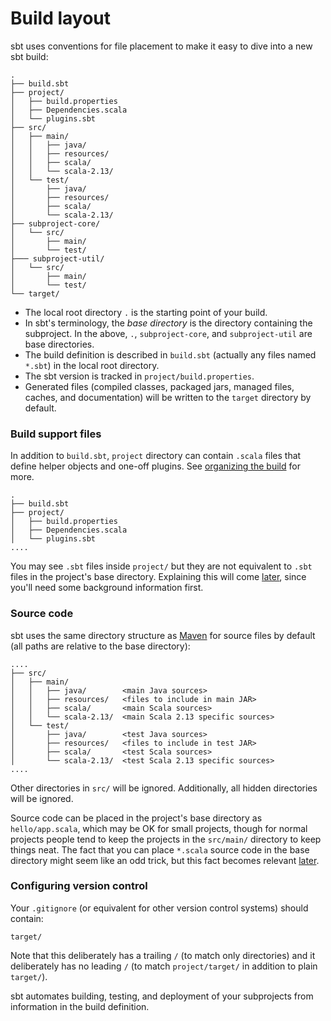 
  [ByExample]: sbt-by-example.html
  [Setup]: Setup.html
  [Organizing-Build]: Organizing-Build.html

Build layout
============

sbt uses conventions for file placement to make it easy to dive into a new sbt build:

```
.
├── build.sbt
├── project/
│   ├── build.properties
│   ├── Dependencies.scala
│   └── plugins.sbt
├── src/
│   ├── main/
│   │   ├── java/
│   │   ├── resources/
│   │   ├── scala/
│   │   └── scala-2.13/
│   └── test/
│       ├── java/
│       ├── resources/
│       ├── scala/
│       └── scala-2.13/
├── subproject-core/
│   └── src/
│       ├── main/
│       └── test/
├─── subproject-util/
│   └── src/
│       ├── main/
│       └── test/
└── target/
```

- The local root directory `.` is the starting point of your build.
- In sbt's terminology, the *base directory* is the directory containing the subproject. In the above, `.`, `subproject-core`, and `subproject-util` are base directories.
- The build definition is described in `build.sbt` (actually any files named `*.sbt`) in the local root directory.
- The sbt version is tracked in `project/build.properties`.
- Generated files (compiled classes, packaged jars, managed files, caches,
and documentation) will be written to the `target` directory by default.

### Build support files

In addition to `build.sbt`, `project` directory can contain `.scala` files
that define helper objects and one-off plugins.
See [organizing the build][Organizing-Build] for more.

```
.
├── build.sbt
├── project/
│   ├── build.properties
│   ├── Dependencies.scala
│   └── plugins.sbt
....
```

You may see `.sbt` files inside `project/` but they are not equivalent to
`.sbt` files in the project's base directory. Explaining this will
come [later][Organizing-Build], since you'll need some background information first.

### Source code

sbt uses the same directory structure as
[Maven](https://maven.apache.org/) for source files by default (all paths
are relative to the base directory):

```
....
├── src/
│   ├── main/
│   │   ├── java/        <main Java sources>
│   │   ├── resources/   <files to include in main JAR>
│   │   ├── scala/       <main Scala sources>
│   │   └── scala-2.13/  <main Scala 2.13 specific sources>
│   └── test/
│       ├── java/        <test Java sources>
│       ├── resources/   <files to include in test JAR>
│       ├── scala/       <test Scala sources>
│       └── scala-2.13/  <test Scala 2.13 specific sources>
....
```

Other directories in `src/` will be ignored. Additionally, all hidden
directories will be ignored.

Source code can be placed in the project's base directory as
`hello/app.scala`, which may be OK for small projects,
though for normal projects people tend to keep the projects in
the `src/main/` directory to keep things neat.
The fact that you can place `*.scala` source code in the base directory might seem like
an odd trick, but this fact becomes relevant [later][Organizing-Build].

### Configuring version control

Your `.gitignore` (or equivalent for other version control systems) should
contain:

```
target/
```

Note that this deliberately has a trailing `/` (to match only directories)
and it deliberately has no leading `/` (to match `project/target/` in
addition to plain `target/`).

sbt automates building, testing, and deployment of your subprojects from information in the build definition.
